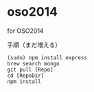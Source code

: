 oso2014
=======

for OSO2014

手順（まだ増える）

    (sudo) npm install express
    brew search mongo
    git pull [Repo]
    cd [RepoDir]
    npm install
